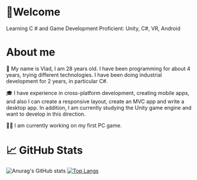 # :monkey:Welcome
Learning C # and Game Development
Proficient: Unity, C#, VR, Android
# About me
👋 My name is Vlad, I am 28 years old. I have been programming for about 4 years, trying different technologies. 
I have been doing industrial development for 2 years, in particular C#.

🎓 I have experience in cross-platform development, creating mobile apps, and also I can create a responsive layout, create an MVC app and write a desktop app. 
In addition, I am currently studying the Unity game engine and want to develop in this direction.

👩‍💻 I am currently working on my first PC game. 

# 📈 GitHub Stats

![Anurag's GitHub stats](https://github-readme-stats.vercel.app/api?username=sekisov&show_icons=true&theme=dark&icon_color=ffffff)
[![Top Langs](https://github-readme-stats.vercel.app/api/top-langs/?username=sekisov&layout=compact&theme=dark)](https://github.com/anuraghazra/github-readme-stats)

